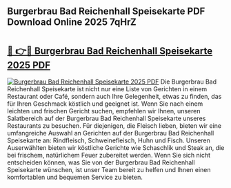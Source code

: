 ## Burgerbrau Bad Reichenhall Speisekarte PDF Download Online 2025 7qHrZ

# <h2><a href="http://gc6iho.nevu.top/?p=Burgerbrau+Bad+Reichenhall+Speisekarte">🔗 👉🔴 Burgerbrau Bad Reichenhall Speisekarte 2025 PDF</a></h2>

[![Burgerbrau Bad Reichenhall Speisekarte 2025 PDF](https://i.imgur.com/dBaPXMq.png)](http://gc6iho.nevu.top/?p=Burgerbrau+Bad+Reichenhall+Speisekarte)
Die Burgerbrau Bad Reichenhall Speisekarte ist nicht nur eine Liste von Gerichten in einem Restaurant oder Café, sondern auch Ihre Gelegenheit, etwas zu finden, das für Ihren Geschmack köstlich und geeignet ist. Wenn Sie nach einem leichten und frischen Gericht suchen, empfehlen wir Ihnen, unseren Salatbereich auf der Burgerbrau Bad Reichenhall Speisekarte unseres Restaurants zu besuchen. Für diejenigen, die Fleisch lieben, bieten wir eine umfangreiche Auswahl an Gerichten auf der Burgerbrau Bad Reichenhall Speisekarte an: Rindfleisch, Schweinefleisch, Huhn und Fisch. Unseren Auserwählten bieten wir köstliche Gerichte wie Schaschlik und Steak an, die bei frischem, natürlichem Feuer zubereitet werden. Wenn Sie sich nicht entscheiden können, was Sie von der Burgerbrau Bad Reichenhall Speisekarte wünschen, ist unser Team bereit zu helfen und Ihnen einen komfortablen und bequemen Service zu bieten.
